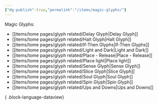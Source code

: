 ```yaml
---
{"dg-publish":true,"permalink":"/items/magic-glyphs/"}
---
```


Magic Glyphs:
- [[items/tome pages/glyph related/Delay Glyph\|Delay Glyph]]
- [[items/tome pages/glyph related/Halt Glyph\|Halt Glyph]]
- [[items/tome pages/glyph related/If-Then Glyphs\|If-Then Glyphs]]
- [[items/tome pages/glyph related/Light and Dark\|Light and Dark]]
- [[items/tome pages/glyph related/Place - Release\|Place - Release]]
- [[items/tome pages/glyph related/Place light\|Place light]]
- [[items/tome pages/glyph related/Sense Glyph\|Sense Glyph]]
- [[items/tome pages/glyph related/Slice Glyph\|Slice Glyph]]
- [[items/tome pages/glyph related/Soul Glyph\|Soul Glyph]]
- [[items/tome pages/glyph related/Spin Glyph\|Spin Glyph]]
- [[items/tome pages/glyph related/Ups and Downs\|Ups and Downs]]

{ .block-language-dataview}
